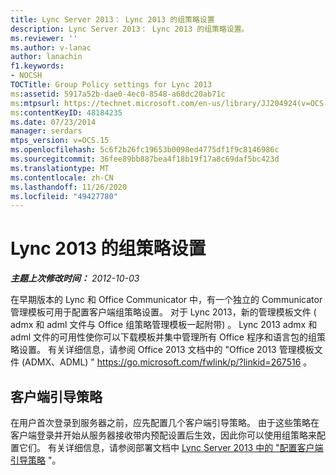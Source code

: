 ```yaml
---
title: Lync Server 2013： Lync 2013 的组策略设置
description: Lync Server 2013： Lync 2013 的组策略设置。
ms.reviewer: ''
ms.author: v-lanac
author: lanachin
f1.keywords:
- NOCSH
TOCTitle: Group Policy settings for Lync 2013
ms:assetid: 5917a52b-dae0-4ec0-8548-a68dc20ab71c
ms:mtpsurl: https://technet.microsoft.com/en-us/library/JJ204924(v=OCS.15)
ms:contentKeyID: 48184235
ms.date: 07/23/2014
manager: serdars
mtps_version: v=OCS.15
ms.openlocfilehash: 5c6f2b26fc19653b0098ed4775df1f9c8146986c
ms.sourcegitcommit: 36fee89bb887bea4f18b19f17a8c69daf5bc423d
ms.translationtype: MT
ms.contentlocale: zh-CN
ms.lasthandoff: 11/26/2020
ms.locfileid: "49427780"
---
```

# <a name="group-policy-settings-for-lync-2013"></a>Lync 2013 的组策略设置

<div data-xmlns="http://www.w3.org/1999/xhtml">

<div class="topic" data-xmlns="http://www.w3.org/1999/xhtml" data-msxsl="urn:schemas-microsoft-com:xslt" data-cs="https://msdn.microsoft.com/">

<div data-asp="https://msdn2.microsoft.com/asp">



</div>

<div id="mainSection">

<div id="mainBody">

<span> </span>

_**主题上次修改时间：** 2012-10-03_

在早期版本的 Lync 和 Office Communicator 中，有一个独立的 Communicator 管理模板可用于配置客户端组策略设置。 对于 Lync 2013，新的管理模板文件 ( admx 和 adml 文件与 Office 组策略管理模板一起附带) 。 Lync 2013 admx 和 adml 文件的可用性使你可以下载模板并集中管理所有 Office 程序和语言包的组策略设置。 有关详细信息，请参阅 Office 2013 文档中的 "Office 2013 管理模板文件 (ADMX、ADML) " <https://go.microsoft.com/fwlink/p/?linkid=267516> 。

<div>

## <a name="client-bootstrapping-policies"></a>客户端引导策略

在用户首次登录到服务器之前，应先配置几个客户端引导策略。 由于这些策略在客户端登录并开始从服务器接收带内预配设置后生效，因此你可以使用组策略来配置它们。 有关详细信息，请参阅部署文档中 [Lync Server 2013 中的 "配置客户端引导策略](lync-server-2013-configuring-client-bootstrapping-policies.md) "。

</div>

</div>

<span> </span>

</div>

</div>

</div>

